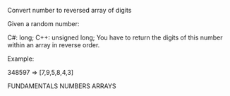 Convert number to reversed array of digits

Given a random number:

C#: long;
C++: unsigned long;
You have to return the digits of this number within an array in reverse order.

Example:

348597 => [7,9,5,8,4,3]

FUNDAMENTALS
NUMBERS
ARRAYS

